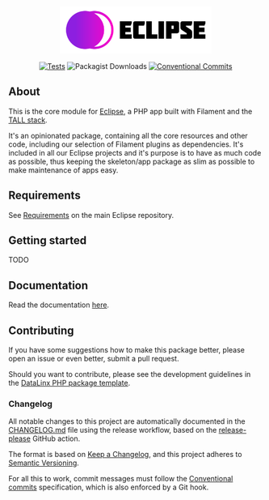 <div style="text-align: center">

<img src="docs/assets/logo.svg" title="Eclipse" width="300px" alt="Eclipse"/>

[![Tests](https://github.com/DataLinx/eclipsephp-core/actions/workflows/test-runner.yml/badge.svg)](https://github.com/DataLinx/eclipsephp-core/actions/workflows/test-runner.yml)
![Packagist Downloads](https://img.shields.io/packagist/dt/eclipsephp/core)
[![Conventional Commits](https://img.shields.io/badge/Conventional%20Commits-1.0.0-%23FE5196?logo=conventionalcommits&logoColor=white)](https://conventionalcommits.org)

</div>

## About

This is the core module for [Eclipse](https://github.com/DataLinx/eclipsephp-app), a PHP app built with Filament and the [TALL stack](https://tallstack.dev/).

It's an opinionated package, containing all the core resources and other code, including our selection of Filament plugins as dependencies. It's included in all our Eclipse projects and it's purpose is to have as much code as possible, thus keeping the skeleton/app package as slim as possible to make maintenance of apps easy.

## Requirements
See [Requirements](https://github.com/DataLinx/eclipsephp-app?tab=readme-ov-file#requirements) on the main Eclipse repository.

## Getting started
TODO

## Documentation
Read the documentation [here](docs/Documentation.md).

## Contributing
If you have some suggestions how to make this package better, please open an issue or even better, submit a pull request.

Should you want to contribute, please see the development guidelines in the [DataLinx PHP package template](https://github.com/DataLinx/php-package-template).

### Changelog
All notable changes to this project are automatically documented in the [CHANGELOG.md](CHANGELOG.md) file using the release workflow, based on the [release-please](https://github.com/googleapis/release-please) GitHub action.

The format is based on [Keep a Changelog](https://keepachangelog.com/en/1.0.0/),
and this project adheres to [Semantic Versioning](https://semver.org/spec/v2.0.0.html).

For all this to work, commit messages must follow the [Conventional commits](https://www.conventionalcommits.org/) specification, which is also enforced by a Git hook.

